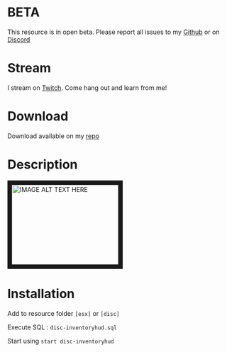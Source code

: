 # BETA
This resource is in open beta. Please report all issues to my [Github](https://github.com/DiscworldZA/gta-resources/issues) or on [Discord](https://discord.gg/S2SckF6)

# Stream

I stream on [Twitch](https://www.twitch.tv/DiscworldZA). Come hang out and learn from me!

# Download

Download available on my [repo](https://github.com/DiscworldZA/gta-resources)

# Description
<a href="http://www.youtube.com/watch?feature=player_embedded&v=RXWBzCnjC5Y
" target="_blank"><img src="http://img.youtube.com/vi/RXWBzCnjC5Y/0.jpg" 
alt="IMAGE ALT TEXT HERE" width="240" height="180" border="10" /></a>

# Installation
Add to resource folder `[esx]` or `[disc]`

Execute SQL : `disc-inventoryhud.sql`

Start using `start disc-inventoryhud`
